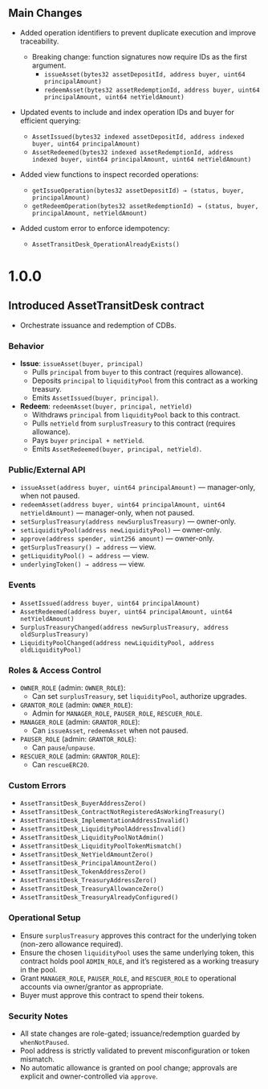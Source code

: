 ## Main Changes

- Added operation identifiers to prevent duplicate execution and improve traceability.
  - Breaking change: function signatures now require IDs as the first argument.
    - `issueAsset(bytes32 assetDepositId, address buyer, uint64 principalAmount)`
    - `redeemAsset(bytes32 assetRedemptionId, address buyer, uint64 principalAmount, uint64 netYieldAmount)`

- Updated events to include and index operation IDs and buyer for efficient querying:
  - `AssetIssued(bytes32 indexed assetDepositId, address indexed buyer, uint64 principalAmount)`
  - `AssetRedeemed(bytes32 indexed assetRedemptionId, address indexed buyer, uint64 principalAmount, uint64 netYieldAmount)`

- Added view functions to inspect recorded operations:
  - `getIssueOperation(bytes32 assetDepositId) → (status, buyer, principalAmount)`
  - `getRedeemOperation(bytes32 assetRedemptionId) → (status, buyer, principalAmount, netYieldAmount)`

- Added custom error to enforce idempotency:
  - `AssetTransitDesk_OperationAlreadyExists()`

# 1.0.0

## Introduced AssetTransitDesk contract

- Orchestrate issuance and redemption of CDBs.

### Behavior
- **Issue**: `issueAsset(buyer, principal)`
  - Pulls `principal` from `buyer` to this contract (requires allowance).
  - Deposits `principal` to `liquidityPool` from this contract as a working treasury.
  - Emits `AssetIssued(buyer, principal)`.
- **Redeem**: `redeemAsset(buyer, principal, netYield)`
  - Withdraws `principal` from `liquidityPool` back to this contract.
  - Pulls `netYield` from `surplusTreasury` to this contract (requires allowance).
  - Pays `buyer` `principal + netYield`.
  - Emits `AssetRedeemed(buyer, principal, netYield)`.

### Public/External API
- `issueAsset(address buyer, uint64 principalAmount)` — manager-only, when not paused.
- `redeemAsset(address buyer, uint64 principalAmount, uint64 netYieldAmount)` — manager-only, when not paused.
- `setSurplusTreasury(address newSurplusTreasury)` — owner-only.
- `setLiquidityPool(address newLiquidityPool)` — owner-only.
- `approve(address spender, uint256 amount)` — owner-only.
- `getSurplusTreasury() → address` — view.
- `getLiquidityPool() → address` — view.
- `underlyingToken() → address` — view.

### Events
- `AssetIssued(address buyer, uint64 principalAmount)`
- `AssetRedeemed(address buyer, uint64 principalAmount, uint64 netYieldAmount)`
- `SurplusTreasuryChanged(address newSurplusTreasury, address oldSurplusTreasury)`
- `LiquidityPoolChanged(address newLiquidityPool, address oldLiquidityPool)`

### Roles & Access Control
- `OWNER_ROLE` (admin: `OWNER_ROLE`):
  - Can set `surplusTreasury`, set `liquidityPool`, authorize upgrades.
- `GRANTOR_ROLE` (admin: `OWNER_ROLE`):
  - Admin for `MANAGER_ROLE`, `PAUSER_ROLE`, `RESCUER_ROLE`.
- `MANAGER_ROLE` (admin: `GRANTOR_ROLE`):
  - Can `issueAsset`, `redeemAsset` when not paused.
- `PAUSER_ROLE` (admin: `GRANTOR_ROLE`):
  - Can `pause`/`unpause`.
- `RESCUER_ROLE` (admin: `GRANTOR_ROLE`):
  - Can `rescueERC20`.

### Custom Errors
- `AssetTransitDesk_BuyerAddressZero()`
- `AssetTransitDesk_ContractNotRegisteredAsWorkingTreasury()`
- `AssetTransitDesk_ImplementationAddressInvalid()`
- `AssetTransitDesk_LiquidityPoolAddressInvalid()`
- `AssetTransitDesk_LiquidityPoolNotAdmin()`
- `AssetTransitDesk_LiquidityPoolTokenMismatch()`
- `AssetTransitDesk_NetYieldAmountZero()`
- `AssetTransitDesk_PrincipalAmountZero()`
- `AssetTransitDesk_TokenAddressZero()`
- `AssetTransitDesk_TreasuryAddressZero()`
- `AssetTransitDesk_TreasuryAllowanceZero()`
- `AssetTransitDesk_TreasuryAlreadyConfigured()`

### Operational Setup
- Ensure `surplusTreasury` approves this contract for the underlying token (non-zero allowance required).
- Ensure the chosen `liquidityPool` uses the same underlying token, this contract holds pool `ADMIN_ROLE`, and it’s registered as a working treasury in the pool.
- Grant `MANAGER_ROLE`, `PAUSER_ROLE`, and `RESCUER_ROLE` to operational accounts via owner/grantor as appropriate.
- Buyer must approve this contract to spend their tokens.

### Security Notes
- All state changes are role-gated; issuance/redemption guarded by `whenNotPaused`.
- Pool address is strictly validated to prevent misconfiguration or token mismatch.
- No automatic allowance is granted on pool change; approvals are explicit and owner-controlled via `approve`.
